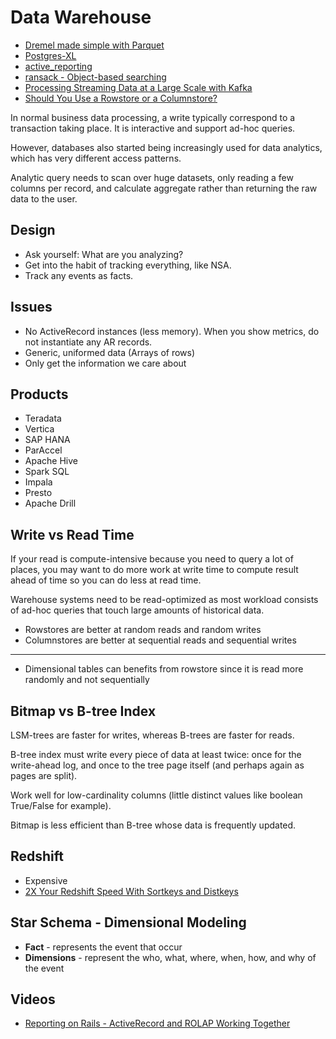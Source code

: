 # Data Warehouse

* [Dremel made simple with Parquet](https://blog.twitter.com/2013/dremel-made-simple-with-parquet)
* [Postgres-XL](http://www.postgres-xl.org/faq/)
* [active_reporting](https://github.com/t27duck/active_reporting)
* [ransack - Object-based searching](https://github.com/activerecord-hackery/ransack)
* [Processing Streaming Data at a Large Scale with Kafka](https://www.youtube.com/watch?v=-NMDqqW1uCE)
* [Should You Use a Rowstore or a Columnstore?](http://blog.memsql.com/should-you-use-a-rowstore-or-a-columnstore/)

In normal business data processing, a write typically correspond to a transaction taking place. It is interactive and support ad-hoc queries.

However, databases also started being increasingly used for data analytics, which has very different access patterns.

Analytic query needs to scan over huge datasets, only reading a few columns per record, and calculate aggregate rather than returning the raw data to the user.

## Design

* Ask yourself: What are you analyzing?
* Get into the habit of tracking everything, like NSA.
* Track any events as facts.

## Issues

* No ActiveRecord instances (less memory). When you show metrics, do not instantiate any AR records.
* Generic, uniformed data (Arrays of rows)
* Only get the information we care about

## Products

* Teradata
* Vertica
* SAP HANA
* ParAccel
* Apache Hive
* Spark SQL
* Impala
* Presto
* Apache Drill

## Write vs Read Time

If your read is compute-intensive because you need to query a lot of places, you may want to do more work at write time to compute result ahead of time so you can do less at read time.

Warehouse systems need to be read-optimized as most workload consists of ad-hoc queries that touch large amounts of historical data.

* Rowstores are better at random reads and random writes
* Columnstores are better at sequential reads and sequential writes

---

* Dimensional tables can benefits from rowstore since it is read more randomly and not sequentially

## Bitmap vs B-tree Index

LSM-trees are faster for writes, whereas B-trees are faster for reads.

B-tree index must write every piece of data at least twice: once for the write-ahead log, and once to the tree page itself (and perhaps again as pages are split).

Work well for low-cardinality columns (little distinct values like boolean True/False for example).

Bitmap is less efficient than B-tree whose data is frequently updated.

## Redshift

* Expensive
* [2X Your Redshift Speed With Sortkeys and Distkeys](https://www.periscopedata.com/blog/double-your-redshift-performance-with-the-right-sortkeys-and-distkeys.html)

## Star Schema - Dimensional Modeling

* **Fact** - represents the event that occur
* **Dimensions** - represent the who, what, where, when, how, and why of the event

## Videos

* [Reporting on Rails - ActiveRecord and ROLAP Working Together](https://www.youtube.com/watch?v=MczzCfTQGfU)
